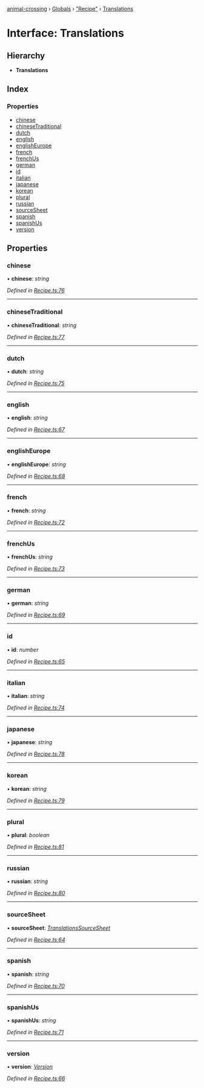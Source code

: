[animal-crossing](../README.md) › [Globals](../globals.md) › ["Recipe"](../modules/_recipe_.md) › [Translations](_recipe_.translations.md)

# Interface: Translations

## Hierarchy

* **Translations**

## Index

### Properties

* [chinese](_recipe_.translations.md#chinese)
* [chineseTraditional](_recipe_.translations.md#chinesetraditional)
* [dutch](_recipe_.translations.md#dutch)
* [english](_recipe_.translations.md#english)
* [englishEurope](_recipe_.translations.md#englisheurope)
* [french](_recipe_.translations.md#french)
* [frenchUs](_recipe_.translations.md#frenchus)
* [german](_recipe_.translations.md#german)
* [id](_recipe_.translations.md#id)
* [italian](_recipe_.translations.md#italian)
* [japanese](_recipe_.translations.md#japanese)
* [korean](_recipe_.translations.md#korean)
* [plural](_recipe_.translations.md#plural)
* [russian](_recipe_.translations.md#russian)
* [sourceSheet](_recipe_.translations.md#sourcesheet)
* [spanish](_recipe_.translations.md#spanish)
* [spanishUs](_recipe_.translations.md#spanishus)
* [version](_recipe_.translations.md#version)

## Properties

###  chinese

• **chinese**: *string*

*Defined in [Recipe.ts:76](https://github.com/Norviah/animal-crossing/blob/f22c64d/module/types/Recipe.ts#L76)*

___

###  chineseTraditional

• **chineseTraditional**: *string*

*Defined in [Recipe.ts:77](https://github.com/Norviah/animal-crossing/blob/f22c64d/module/types/Recipe.ts#L77)*

___

###  dutch

• **dutch**: *string*

*Defined in [Recipe.ts:75](https://github.com/Norviah/animal-crossing/blob/f22c64d/module/types/Recipe.ts#L75)*

___

###  english

• **english**: *string*

*Defined in [Recipe.ts:67](https://github.com/Norviah/animal-crossing/blob/f22c64d/module/types/Recipe.ts#L67)*

___

###  englishEurope

• **englishEurope**: *string*

*Defined in [Recipe.ts:68](https://github.com/Norviah/animal-crossing/blob/f22c64d/module/types/Recipe.ts#L68)*

___

###  french

• **french**: *string*

*Defined in [Recipe.ts:72](https://github.com/Norviah/animal-crossing/blob/f22c64d/module/types/Recipe.ts#L72)*

___

###  frenchUs

• **frenchUs**: *string*

*Defined in [Recipe.ts:73](https://github.com/Norviah/animal-crossing/blob/f22c64d/module/types/Recipe.ts#L73)*

___

###  german

• **german**: *string*

*Defined in [Recipe.ts:69](https://github.com/Norviah/animal-crossing/blob/f22c64d/module/types/Recipe.ts#L69)*

___

###  id

• **id**: *number*

*Defined in [Recipe.ts:65](https://github.com/Norviah/animal-crossing/blob/f22c64d/module/types/Recipe.ts#L65)*

___

###  italian

• **italian**: *string*

*Defined in [Recipe.ts:74](https://github.com/Norviah/animal-crossing/blob/f22c64d/module/types/Recipe.ts#L74)*

___

###  japanese

• **japanese**: *string*

*Defined in [Recipe.ts:78](https://github.com/Norviah/animal-crossing/blob/f22c64d/module/types/Recipe.ts#L78)*

___

###  korean

• **korean**: *string*

*Defined in [Recipe.ts:79](https://github.com/Norviah/animal-crossing/blob/f22c64d/module/types/Recipe.ts#L79)*

___

###  plural

• **plural**: *boolean*

*Defined in [Recipe.ts:81](https://github.com/Norviah/animal-crossing/blob/f22c64d/module/types/Recipe.ts#L81)*

___

###  russian

• **russian**: *string*

*Defined in [Recipe.ts:80](https://github.com/Norviah/animal-crossing/blob/f22c64d/module/types/Recipe.ts#L80)*

___

###  sourceSheet

• **sourceSheet**: *[TranslationsSourceSheet](../enums/_recipe_.translationssourcesheet.md)*

*Defined in [Recipe.ts:64](https://github.com/Norviah/animal-crossing/blob/f22c64d/module/types/Recipe.ts#L64)*

___

###  spanish

• **spanish**: *string*

*Defined in [Recipe.ts:70](https://github.com/Norviah/animal-crossing/blob/f22c64d/module/types/Recipe.ts#L70)*

___

###  spanishUs

• **spanishUs**: *string*

*Defined in [Recipe.ts:71](https://github.com/Norviah/animal-crossing/blob/f22c64d/module/types/Recipe.ts#L71)*

___

###  version

• **version**: *[Version](../enums/_recipe_.version.md)*

*Defined in [Recipe.ts:66](https://github.com/Norviah/animal-crossing/blob/f22c64d/module/types/Recipe.ts#L66)*
